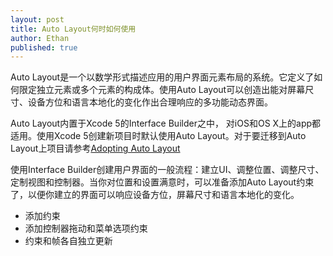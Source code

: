 ```yaml
---
layout: post
title: Auto Layout何时如何使用
author: Ethan
published: true
---
```


Auto Layout是一个以数学形式描述应用的用户界面元素布局的系统。它定义了如何限定独立元素或多个元素的构成体。使用Auto Layout可以创造出能对屏幕尺寸、设备方位和语言本地化的变化作出合理响应的多功能动态界面。

Auto Layout内置于Xcode 5的Interface Builder之中， 对iOS和OS X上的app都适用。使用Xcode 5创建新项目时默认使用Auto Layout。对于要迁移到Auto Layout上项目请参考[Adopting Auto Layout](https://developer.apple.com/library/ios/documentation/UserExperience/Conceptual/AutolayoutPG/AdoptingAutoLayout/AdoptingAutoLayout.html)

使用Interface Builder创建用户界面的一般流程：建立UI、调整位置、调整尺寸、定制视图和控制器。当你对位置和设置满意时，可以准备添加Auto Layout约束了，以便你建立的界面可以响应设备方位，屏幕尺寸和语言本地化的变化。

- 添加约束
- 添加控制器拖动和菜单选项约束
- 约束和帧各自独立更新

